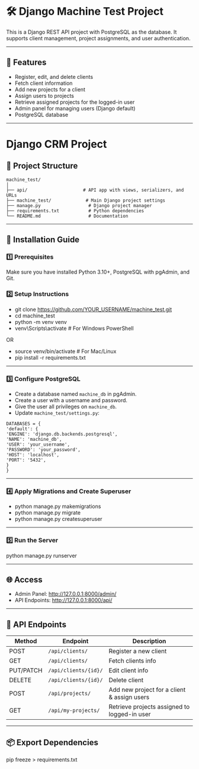 # 🛠️ Django Machine Test Project

This is a Django REST API project with PostgreSQL as the database. It supports client management, project assignments, and user authentication.

---

## 📌 Features
- Register, edit, and delete clients
- Fetch client information
- Add new projects for a client
- Assign users to projects
- Retrieve assigned projects for the logged-in user
- Admin panel for managing users (Django default)
- PostgreSQL database

---
# Django CRM Project

## 📂 Project Structure

```plaintext
machine_test/
│
├── api/                     # API app with views, serializers, and URLs
├── machine_test/             # Main Django project settings
├── manage.py                  # Django project manager
├── requirements.txt           # Python dependencies
└── README.md                  # Documentation
```

---

## 🚀 Installation Guide

### 1️⃣ Prerequisites
Make sure you have installed Python 3.10+, PostgreSQL with pgAdmin, and Git.

### 2️⃣ Setup Instructions

- git clone https://github.com/YOUR_USERNAME/machine_test.git
- cd machine_test
- python -m venv venv
- venv\Scripts\activate # For Windows PowerShell

OR
- source venv/bin/activate # For Mac/Linux
- pip install -r requirements.txt


---

### 3️⃣ Configure PostgreSQL
- Create a database named `machine_db` in pgAdmin.
- Create a user with a username and password.
- Give the user all privileges on `machine_db`.
- Update `machine_test/settings.py`:
 ```
 DATABASES = {
'default': {
'ENGINE': 'django.db.backends.postgresql',
'NAME': 'machine_db',
'USER': 'your_username',
'PASSWORD': 'your_password',
'HOST': 'localhost',
'PORT': '5432',
}
}
```

---

### 4️⃣ Apply Migrations and Create Superuser
- python manage.py makemigrations 
- python manage.py migrate 
- python manage.py createsuperuser 

---

### 5️⃣ Run the Server
python manage.py runserver

---

## 🌐 Access
- Admin Panel: http://127.0.0.1:8000/admin/
- API Endpoints: http://127.0.0.1:8000/api/

---

## 📡 API Endpoints
| Method | Endpoint | Description |
|--------|----------|-------------|
| POST | `/api/clients/` | Register a new client |
| GET | `/api/clients/` | Fetch clients info |
| PUT/PATCH | `/api/clients/{id}/` | Edit client info |
| DELETE | `/api/clients/{id}/` | Delete client |
| POST | `/api/projects/` | Add new project for a client & assign users |
| GET | `/api/my-projects/` | Retrieve projects assigned to logged-in user |

---

## 📦 Export Dependencies
pip freeze > requirements.txt







